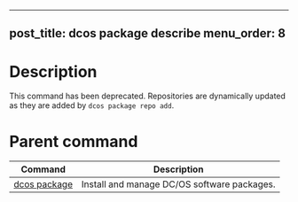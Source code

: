  ---
post_title: dcos package describe
menu_order: 8
---

# Description
This command has been deprecated. Repositories are dynamically updated as they are added by `dcos package repo add`.
        
# Parent command

| Command | Description |
|---------|-------------|
| [dcos package](/docs/1.9/usage/cli/command-reference/dcos-node/dcos-package/dcos-package/)   | Install and manage DC/OS software packages. |
